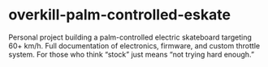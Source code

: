 # overkill-palm-controlled-eskate
Personal project building a palm-controlled electric skateboard targeting 60+ km/h. Full documentation of electronics, firmware, and custom throttle system. For those who think “stock” just means “not trying hard enough.”
